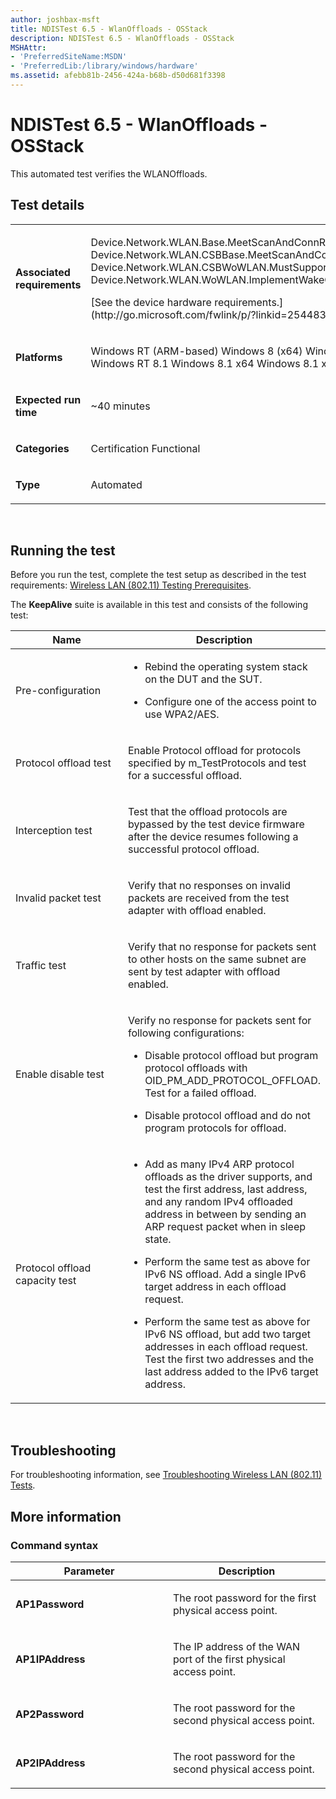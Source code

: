 ```yaml
---
author: joshbax-msft
title: NDISTest 6.5 - WlanOffloads - OSStack
description: NDISTest 6.5 - WlanOffloads - OSStack
MSHAttr:
- 'PreferredSiteName:MSDN'
- 'PreferredLib:/library/windows/hardware'
ms.assetid: afebb81b-2456-424a-b68b-d50d681f3398
---
```


# NDISTest 6.5 - WlanOffloads - OSStack


This automated test verifies the WLANOffloads.

## Test details


<table>
<colgroup>
<col width="50%" />
<col width="50%" />
</colgroup>
<tbody>
<tr class="odd">
<td><p><strong>Associated requirements</strong></p></td>
<td><p>Device.Network.WLAN.Base.MeetScanAndConnReq Device.Network.WLAN.CSBBase.MeetScanAndConnReq Device.Network.WLAN.CSBWoWLAN.MustSupportWakeOnWLAN Device.Network.WLAN.WoWLAN.ImplementWakeOnWLAN</p>
<p>[See the device hardware requirements.](http://go.microsoft.com/fwlink/p/?linkid=254483)</p></td>
</tr>
<tr class="even">
<td><p><strong>Platforms</strong></p></td>
<td><p>Windows RT (ARM-based) Windows 8 (x64) Windows 8 (x86) Windows RT 8.1 Windows 8.1 x64 Windows 8.1 x86</p></td>
</tr>
<tr class="odd">
<td><p><strong>Expected run time</strong></p></td>
<td><p>~40 minutes</p></td>
</tr>
<tr class="even">
<td><p><strong>Categories</strong></p></td>
<td><p>Certification Functional</p></td>
</tr>
<tr class="odd">
<td><p><strong>Type</strong></p></td>
<td><p>Automated</p></td>
</tr>
</tbody>
</table>

 

## Running the test


Before you run the test, complete the test setup as described in the test requirements: [Wireless LAN (802.11) Testing Prerequisites](wireless-lan--80211--testing-prerequisites.md).

The **KeepAlive** suite is available in this test and consists of the following test:

<table>
<colgroup>
<col width="50%" />
<col width="50%" />
</colgroup>
<thead>
<tr class="header">
<th>Name</th>
<th>Description</th>
</tr>
</thead>
<tbody>
<tr class="odd">
<td><p>Pre-configuration</p></td>
<td><ul>
<li><p>Rebind the operating system stack on the DUT and the SUT.</p></li>
<li><p>Configure one of the access point to use WPA2/AES.</p></li>
</ul></td>
</tr>
<tr class="even">
<td><p>Protocol offload test</p></td>
<td><p>Enable Protocol offload for protocols specified by m_TestProtocols and test for a successful offload.</p></td>
</tr>
<tr class="odd">
<td><p>Interception test</p></td>
<td><p>Test that the offload protocols are bypassed by the test device firmware after the device resumes following a successful protocol offload.</p></td>
</tr>
<tr class="even">
<td><p>Invalid packet test</p></td>
<td><p>Verify that no responses on invalid packets are received from the test adapter with offload enabled.</p></td>
</tr>
<tr class="odd">
<td><p>Traffic test</p></td>
<td><p>Verify that no response for packets sent to other hosts on the same subnet are sent by test adapter with offload enabled.</p></td>
</tr>
<tr class="even">
<td><p>Enable disable test</p></td>
<td><p>Verify no response for packets sent for following configurations:</p>
<ul>
<li><p>Disable protocol offload but program protocol offloads with OID_PM_ADD_PROTOCOL_OFFLOAD. Test for a failed offload.</p></li>
<li><p>Disable protocol offload and do not program protocols for offload.</p></li>
</ul></td>
</tr>
<tr class="odd">
<td><p>Protocol offload capacity test</p></td>
<td><ul>
<li><p>Add as many IPv4 ARP protocol offloads as the driver supports, and test the first address, last address, and any random IPv4 offloaded address in between by sending an ARP request packet when in sleep state.</p></li>
<li><p>Perform the same test as above for IPv6 NS offload. Add a single IPv6 target address in each offload request.</p></li>
<li><p>Perform the same test as above for IPv6 NS offload, but add two target addresses in each offload request. Test the first two addresses and the last address added to the IPv6 target address.</p></li>
</ul></td>
</tr>
</tbody>
</table>

 

## Troubleshooting


For troubleshooting information, see [Troubleshooting Wireless LAN (802.11) Tests](troubleshooting-wireless-lan--80211--tests.md).

## More information


### Command syntax

<table>
<colgroup>
<col width="50%" />
<col width="50%" />
</colgroup>
<thead>
<tr class="header">
<th>Parameter</th>
<th>Description</th>
</tr>
</thead>
<tbody>
<tr class="odd">
<td><p><strong>AP1Password</strong></p></td>
<td><p>The root password for the first physical access point.</p></td>
</tr>
<tr class="even">
<td><p><strong>AP1IPAddress</strong></p></td>
<td><p>The IP address of the WAN port of the first physical access point.</p></td>
</tr>
<tr class="odd">
<td><p><strong>AP2Password</strong></p></td>
<td><p>The root password for the second physical access point.</p></td>
</tr>
<tr class="even">
<td><p><strong>AP2IPAddress</strong></p></td>
<td><p>The root password for the second physical access point.</p></td>
</tr>
</tbody>
</table>

 

 

 







